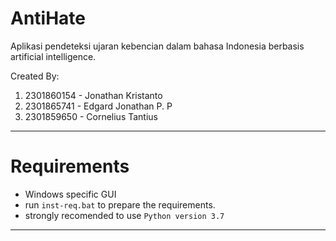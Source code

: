 # AntiHate
Aplikasi pendeteksi ujaran kebencian dalam bahasa Indonesia berbasis artificial intelligence.

Created By:
1. 2301860154 - Jonathan Kristanto
2. 2301865741 - Edgard Jonathan P. P
3. 2301859650 - Cornelius Tantius
---

# Requirements
* Windows specific GUI
* run `inst-req.bat` to prepare the requirements.
* strongly recomended to use `Python version 3.7`
---
